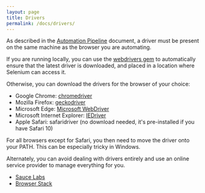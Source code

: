 ```yaml
---
layout: page
title: Drivers
permalink: /docs/drivers/
---
```


As described in the [Automation Pipeline](../docs/overview) document, a driver
must be present on the same machine as the browser you are automating.

If you are running locally, you can use the [webdrivers gem](https://github.com/titusfortner/webdrivers)
to automatically ensure that the latest driver is downloaded, and placed in a location
where Selenium can access it.

Otherwise, you can download the drivers for the browser of your choice:
* Google Chrome: [chromedriver](https://sites.google.com/a/chromium.org/chromedriver/downloads)
* Mozilla Firefox: [geckodriver](https://github.com/mozilla/geckodriver/releases)
* Microsoft Edge: [Microsoft WebDriver](https://github.com/mozilla/geckodriver/releases)
* Microsoft Internet Explorer: [IEDriver](http://docs.seleniumhq.org/download)
* Apple Safari: safaridriver (no download needed, it's pre-installed if you have Safari 10)

For all browsers except for Safari, you then need to move the driver onto your PATH. 
This can be especially tricky in Windows.

Alternately, you can avoid dealing with drivers entirely and use an online service 
provider to manage everything for you.
* [Sauce Labs](https://www.saucelabs.com)
* [Browser Stack](https://www.browserstack.com)